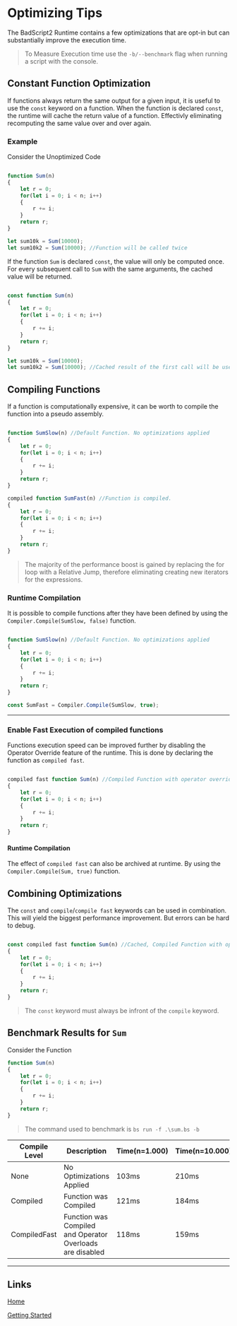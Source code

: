 # Optimizing Tips


The BadScript2 Runtime contains a few optimizations that are opt-in but can substantially improve the execution time.

> To Measure Execution time use the `-b/--benchmark` flag when running a script with the console.

## Constant Function Optimization

If functions always return the same output for a given input, it is useful to use the `const` keyword on a function.
When the function is declared `const`, the runtime will cache the return value of a function. Effectivly eliminating recomputing the same value over and over again.

### Example

Consider the Unoptimized Code
```js

function Sum(n)
{
    let r = 0;
    for(let i = 0; i < n; i++)
    {
        r += i;
    }
    return r;
}

let sum10k = Sum(10000);
let sum10k2 = Sum(10000); //Function will be called twice
```

If the function `Sum` is declared `const`, the value will only be computed once. For every subsequent call to `Sum` with the same arguments, the cached value will be returned.

```js

const function Sum(n)
{
    let r = 0;
    for(let i = 0; i < n; i++)
    {
        r += i;
    }
    return r;
}

let sum10k = Sum(10000);
let sum10k2 = Sum(10000); //Cached result of the first call will be used instead of invoking the function again
```

## Compiling Functions

If a function is computationally expensive, it can be worth to compile the function into a pseudo assembly.
```js

function SumSlow(n) //Default Function. No optimizations applied
{
    let r = 0;
    for(let i = 0; i < n; i++)
    {
        r += i;
    }
    return r;
}

compiled function SumFast(n) //Function is compiled.
{
    let r = 0;
    for(let i = 0; i < n; i++)
    {
        r += i;
    }
    return r;
}

```

> The majority of the performance boost is gained by replacing the for loop with a Relative Jump, therefore eliminating creating new iterators for the expressions.

### Runtime Compilation

It is possible to compile functions after they have been defined by using the `Compiler.Compile(SumSlow, false)` function.

```js

function SumSlow(n) //Default Function. No optimizations applied
{
    let r = 0;
    for(let i = 0; i < n; i++)
    {
        r += i;
    }
    return r;
}

const SumFast = Compiler.Compile(SumSlow, true);
```

___

### Enable Fast Execution of compiled functions

Functions execution speed can be improved further by disabling the Operator Override feature of the runtime.
This is done by declaring the function as `compiled fast`.

```js

compiled fast function Sum(n) //Compiled Function with operator overrides disabled.
{
    let r = 0;
    for(let i = 0; i < n; i++)
    {
        r += i;
    }
    return r;
}

```

#### Runtime Compilation

The effect of `compiled fast` can also be archived at runtime. By using the `Compiler.Compile(Sum, true)` function.


## Combining Optimizations

The `const` and `compile`/`compile fast` keywords can be used in combination.
This will yield the biggest performance improvement. But errors can be hard to debug.
```js

const compiled fast function Sum(n) //Cached, Compiled Function with operator overrides disabled.
{
    let r = 0;
    for(let i = 0; i < n; i++)
    {
        r += i;
    }
    return r;
}
```

> The `const` keyword must always be infront of the `compile` keyword.

## Benchmark Results for `Sum`

Consider the Function

```js
function Sum(n)
{
    let r = 0;
    for(let i = 0; i < n; i++)
    {
        r += i;
    }
    return r;
}
```

> The command used to benchmark is `bs run -f .\sum.bs -b`

| Compile Level | Description | Time(n=1.000) | Time(n=10.000) | Time(n=100.000) | Time(n=1.000.000) |
| --- | --- | --- | --- | --- | --- |
| None | No Optimizations Applied | 103ms | 210ms | 928ms | 7724ms |
| Compiled | Function was Compiled | 121ms | 184ms | 582ms | 4214ms |
| CompiledFast | Function was Compiled and Operator Overloads are disabled | 118ms | 159ms | 428ms | 2699ms |

___

## Links

[Home](../Readme.md)

[Getting Started](../GettingStarted.md)